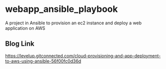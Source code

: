 # webapp_ansible_playbook
A project in Ansible to provision an ec2 instance and deploy a web application on AWS

## Blog Link
 https://levelup.gitconnected.com/cloud-provisioning-and-app-deployment-to-aws-using-ansible-56f00fc0d36d
